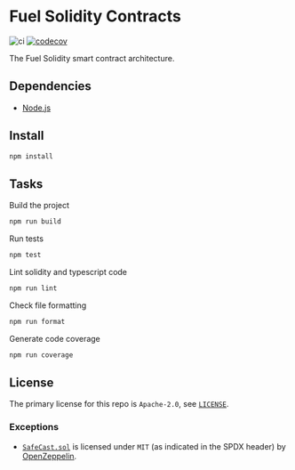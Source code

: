 # Fuel Solidity Contracts

<!-- Disable markdownlint for long lines. -->
<!-- markdownlint-disable-file MD013 -->

![ci](https://github.com/fuellabs/fuel-sol/workflows/Node.js%20Tests%20and%20Coverage/badge.svg?branch=master)
[![codecov](https://codecov.io/gh/fuellabs/fuel-sol/branch/master/graph/badge.svg?token=FVXeaaBA3d)](https://codecov.io/gh/fuellabs/fuel-sol)

The Fuel Solidity smart contract architecture.

## Dependencies

- [Node.js](https://nodejs.org/en/blog/release/v14.0.0/)

## Install

```sh
npm install
```

## Tasks

Build the project

```sh
npm run build
```

Run tests

```sh
npm test
```

Lint solidity and typescript code

```sh
npm run lint
```

Check file formatting

```sh
npm run format
```

Generate code coverage

```sh
npm run coverage
```

## License

The primary license for this repo is `Apache-2.0`, see [`LICENSE`](./LICENSE).

### Exceptions

- [`SafeCast.sol`](./contracts/utils/SafeCast.sol) is licensed under `MIT` (as indicated in the SPDX header) by [OpenZeppelin](https://github.com/OpenZeppelin/openzeppelin-contracts).

